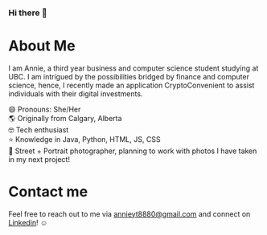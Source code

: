 ### Hi there 👋

# About Me
I am Annie, a third year business and computer science student studying at UBC. I am intrigued by the possibilities bridged by finance and computer science, hence, I recently made an application CryptoConvenient to assist individuals with their digital investments. <br />

😄 Pronouns: She/Her<br />
🌎 Originally from Calgary, Alberta<br />
🤓 Tech enthusiast<br />
⭐️ Knowledge in Java, Python, HTML, JS, CSS<br />
📸 Street + Portrait photographer, planning to work with photos I have taken in my next project! 


# Contact me
Feel free to reach out to me via annieyt8880@gmail.com and connect on [Linkedin](https://www.linkedin.com/in/annie-liu-055b44195/)! ☺️


